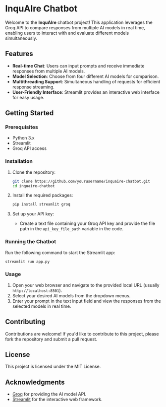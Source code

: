 # InquAIre Chatbot

Welcome to the **InquAIre** chatbot project! This application leverages the Groq API to compare responses from multiple AI models in real time, enabling users to interact with and evaluate different models simultaneously.

## Features

- **Real-time Chat**: Users can input prompts and receive immediate responses from multiple AI models.
- **Model Selection**: Choose from four different AI models for comparison.
- **Multithreading Support**: Simultaneous handling of requests for efficient response streaming.
- **User-Friendly Interface**: Streamlit provides an interactive web interface for easy usage.

## Getting Started

### Prerequisites

- Python 3.x
- Streamlit
- Groq API access

### Installation

1. Clone the repository:
   ```bash
   git clone https://github.com/yourusername/inquaire-chatbot.git
   cd inquaire-chatbot
   ```

2. Install the required packages:
   ```bash
   pip install streamlit groq
   ```

3. Set up your API key:
   - Create a text file containing your Groq API key and provide the file path in the `api_key_file_path` variable in the code.

### Running the Chatbot

Run the following command to start the Streamlit app:
```bash
streamlit run app.py
```

### Usage

1. Open your web browser and navigate to the provided local URL (usually `http://localhost:8501`).
2. Select your desired AI models from the dropdown menus.
3. Enter your prompt in the text input field and view the responses from the selected models in real time.

## Contributing

Contributions are welcome! If you'd like to contribute to this project, please fork the repository and submit a pull request.

## License

This project is licensed under the MIT License.

## Acknowledgments

- [Groq](https://www.groq.com) for providing the AI model API.
- [Streamlit](https://streamlit.io) for the interactive web framework.
